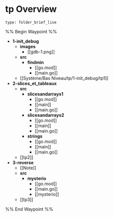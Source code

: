 # tp Overview
 
```ccard
type: folder_brief_live
```
 
%% Begin Waypoint %%
- **1-init_debug**
	- **images**
		- [[gdb-1.png]]
	- **src**
		- **findmin**
			- [[go.mod]]
			- [[main.go]]
	- [[Système/Bas Niveau/tp/1-init_debug/tp1]]
- **2-slices_et_tableaux**
	- **src**
		- **slicesandarrays1**
			- [[go.mod]]
			- [[main]]
			- [[main.go]]
		- **slicesandarrays2**
			- [[go.mod]]
			- [[main]]
			- [[main.go]]
		- **strings**
			- [[go.mod]]
			- [[main]]
			- [[main.go]]
	- [[tp2]]
- **3-reverse**
	- [[Note]]
	- **src**
		- **mysterio**
			- [[go.mod]]
			- [[main.go]]
			- [[mysterio]]
	- [[tp3]]

%% End Waypoint %%